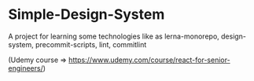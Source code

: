 # Simple-Design-System
A project for learning some technologies like as lerna-monorepo, design-system, precommit-scripts, lint, commitlint

(Udemy course => https://www.udemy.com/course/react-for-senior-engineers/)
